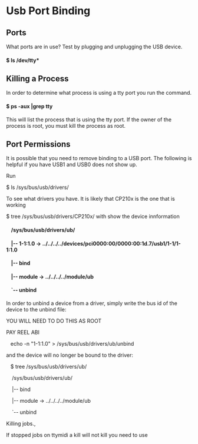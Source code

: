 # Usb Port Binding

## Ports

What ports are in use? Test by plugging and unplugging the USB device.

#### $ ls /dev/tty\*

## Killing a Process

In order to determine what process is using a tty port you run the command.

#### $ ps -aux |grep tty

This will list the process that is using the tty port. If the owner of the process is root, you must kill the process as root.

## Port Permissions

It is possible that you need to remove binding to a USB port. The following is helpful if you have USB1 and USB0 does not show up.

Run

$ ls /sys/bus/usb/drivers/  

To see what drivers you have. It is likely that CP210x is the one that is working

$ tree /sys/bus/usb/drivers/CP210x/ with show the device innformation

####     /sys/bus/usb/drivers/ub/

####     |-- 1-1:1.0 -\> ../../../../devices/pci0000:00/0000:00:1d.7/usb1/1-1/1-1:1.0

####     |-- bind

####     |-- module -\> ../../../../module/ub

####     \`-- unbind

In order to unbind a device from a driver, simply write the bus id of the device to the unbind file:

YOU WILL NEED TO DO THIS AS ROOT

PAY REEL ABI

   echo -n "1-1:1.0" \> /sys/bus/usb/drivers/ub/unbind

and the device will no longer be bound to the driver:

   $ tree /sys/bus/usb/drivers/ub/

    /sys/bus/usb/drivers/ub/

    |-- bind

    |-- module -\> ../../../../module/ub

    \`-- unbind

Killing jobs.,

If stopped jobs on ttymidi a kill will not kill you need to use
